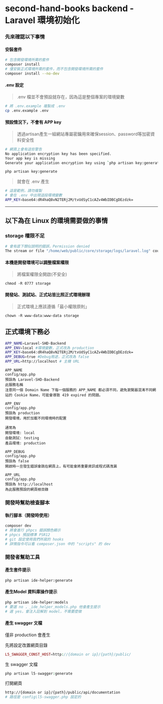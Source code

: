 # second-hand-books backend - Laravel 環境初始化
### 先來確認以下事情
#### 安裝套件
```bash
# 包含開發環境所需的套件
composer install
# 僅安裝正式環境所需的套件，而不包含開發環境所需的套件
composer install --no-dev
```
#### .env 設定
>.env 檔並不會預設就存在，因為這是整個專案的環境變數

```bash
# 將 .env.example 複製成 .env
cp .env.example .env
```


#### 預設情況下，不會有 APP key
> 透過artisan產生一組網站專屬密鑰用來確保session、password等加密資料安全性

```bash
# 網頁上會有這些警告
No application encryption key has been specified.
Your app key is missing
Generate your application encryption key using `php artisan key:generate`.
```
```bash
php artisan key:generate
```
>就會在 .env 產生


```bash
# 這是範例，請勿複製
# 會在 .env 中出現這段環境變數
APP_KEY=base64:dR4haQ8vN2TERj2M/tvUdSyC1cAZv4WbIDBCgDEzdzk=
```


---
## 以下為在 Linux 的環境需要做的事情
### storage 權限不足
```bash
# 會有底下類似說明的錯誤，Permission denied
The stream or file "/home/web/public/core/storage/logs/laravel.log" could not be opened in append mode: Failed to open stream: Permission denied The exception occurred while attempting to log: The stream or file "/home/web/public/core/storage/logs/laravel.log" could not be opened in append mode: Failed to open stream: Permission denied......................
```

#### 本機是開發環境可以調整檔案權限
>將檔案權限全開啟(不安全)
```
chmod -R 0777 storage
```

#### 開發站、測試站、正式站皆比照正式環境辦理
>正式環境上應該遵循「最小權限原則」

```
chown -R www-data:www-data storage
```

## 正式環境下務必

```bash
APP_NAME=Laravel-SHD-Backend
APP_ENV=local #環境變數，正式改為 production
APP_KEY=base64:dR4haQ8vN2TERj2M/tvUdSyC1cAZv4WbIDBCgDEzdzk=
APP_DEBUG=true #Debug用途，正式改為 false
APP_URL=http://localhost # 主機 URL
```
```
APP_NAME
config/app.php
預設為 Laravel-SHD-Backend
此服務名稱
注意同一個 Domain Name 下每一個服務的 APP_NAME 都必須不同，避免瀏覽器混淆不同網站的 Cookie Name，可能會導致 419 expired 的問題。

APP_ENV
config/app.php
預設為 production
開發環境，用於加載不同環境時的配置

通常為
開發環境: local
自動測試: testing
產品環境: production

APP_DEBUG
config/app.php
預設為 false
開啟時一旦發生錯誤會跳在網頁上，有可能會將重要資訊或程式碼洩漏

APP_URL
config/app.php
預設為 http://localhost
為此服務預設的網頁根目錄
```

### 開發時幫助檢查腳本
#### 執行腳本（開發時使用）
```bash
composer dev
# 將會進行 phpcs 錯誤顏色顯示
# phpcs 預設標準 PSR12
# git 設定使用我們所寫的 hooks
# 詳情指令可以看 composer.json 中的 "scripts" 的 dev
```

### 開發者幫助工具
#### 產生套件提示
```
php artisan ide-helper:generate
```
#### 產生Model 資料庫操作提示
```bash
php artisan ide-helper:models
# 要選 no ，_ide_helper_models.php 他會產生提示
# 選 yes，會注入註解到 model，不需要麼做
```

#### 產生 swagger 文檔
僅非 production 會產生

先將設定改置網頁目錄
```php
L5_SWAGGER_CONST_HOST=http://{domain or ip}/{path}/public/
```
生 swagger 文檔
```php
php artisan l5-swagger:generate
```

打開網頁
```bash
http://{domain or ip}/{path}/public/api/documentation
# 路徑是 config\l5-swagger.php 設定的
```